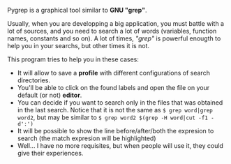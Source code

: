 
Pygrep is a graphical tool similar to **GNU "grep"**.

Usually, when you are developping a big application, you must battle with a lot of sources, and you need to search a lot of words (variables, function names, constants and so on). A lot of times, _"grep"_ is powerful enougth to help you in your searchs, but other times it is not.

This program tries to help you in these cases:

- It will allow to save a **profile** with different configurations of search directories.
- You'll be able to click on the found labels and open the file on your default (or not) **editor**.
- You can decide if you want to search only in the files that was obtained in the last search. Notice that it is not the same as `$ grep word|grep word2`, but may be similar to `$ grep word2 $(grep -H word|cut -f1 -d':')`
- It will be possible to show the line before/after/both the expresion to search (the match expresion will be highlighted)
- Well... I have no more requisites, but when people will use it, they could give their experiences.
